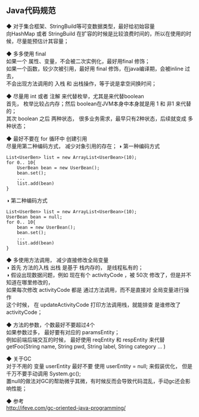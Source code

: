 ## Java代码规范

◆ 对于集合框架、StringBuild等可变数据类型，最好给初始容量  
向HashMap 或者 StringBuild 在扩容的时候是比较浪费时间的，所以在使用的时候，尽量能预估计其容量；  

◆ 多多使用 final  
如果一个 属性、变量，不会被二次实例化，最好用final 修饰；  
如果一个函数，较少次被引用，最好用 final 修饰，在java编译期，会被inline 过去，    
不会出现方法调用的 入栈 和 出栈操作，等于说是拿空间换时间；    

◆ 尽量用 int 或者 注解 来代替枚举，尤其是来代替boolean   
首先， 枚举比较占内存；然后 boolean在JVM本身中本身就是用 1 和 非1  来代替的；  
其次 boolean 之后 两种状态， 很多业务需求，最早只有2种状态，后续就变成 多种状态；  

◆ 最好不要在 for 循环中 创建引用  
尽量用第二种编码方式， 减少对象引用的存在；
◑ 第一种编码方式  
```
List<UserBen> list = new ArrayList<UserBean>(10);
for 0.. 10{
    UserBean bean = new UserBean();
    bean.set();
    ...
    list.add(bean)
}
```
◑ 第二种编码方式  
```
List<UserBen> list = new ArrayList<UserBean>(10);
UserBean bean = null;
for 0.. 10{
    bean = new UserBean();
    bean.set();
    ...
    list.add(bean)
}
```

◆ 多使用方法调用， 减少直接修改全局变量  
◑ 首先 方法的入栈 出栈 是基于 栈内存的， 是线程私有的；  
◑ 假设出现数据问题，例如 现在有个 activityCode ，被 50次 修改了，但是并不知道在哪里修改的，   
如果每次修改 activityCode 都是 通过方法调用，而不是直接对 全局变量进行操作   
这个时候， 在 updateActivityCode 打印方法调用栈，就能排查 是谁修改了 activityCode； 

◆ 方法的参数，个数最好不要超过4个  
如果参数过多， 最好要有对应的 paramsEntity；  
例如前端后端交互的时候， 最好使用 reqEntity  和 respEntity 来代替 getFoo(String name, String pwd, String label, String category ... )

◆ 关于GC  
对于不用的 变量 userEntity  最好不要 使用 userEntity = null; 来假装优化， 但是千万不要手动调用 System.gc();    
置null的做法对GC的帮助微乎其微，有时候反而会导致代码混乱，手动gc还会影响性能；

◆ 参考   
http://ifeve.com/gc-oriented-java-programming/  
